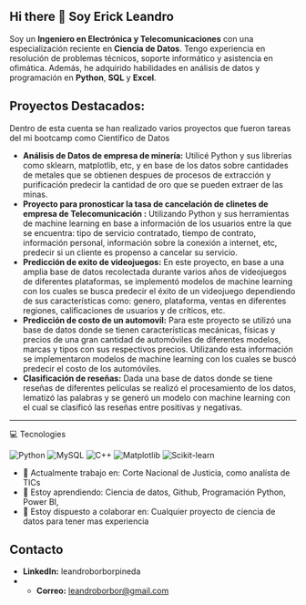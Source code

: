 ## Hi there 👋 Soy Erick Leandro 

Soy un **Ingeniero en Electrónica y Telecomunicaciones** con una especialización reciente en **Ciencia de Datos**. Tengo experiencia en resolución de problemas técnicos, soporte informático y asistencia en ofimática. Además, he adquirido habilidades en análisis de datos y programación en **Python**, **SQL** y **Excel**.
<!--
**leandroborborpineda/leandroborborpineda** is a ✨ _special_ ✨ repository because its `README.md` (this file) appears on your GitHub profile.

Here are some ideas to get you started:
-->
## Proyectos Destacados:
Dentro de esta cuenta se han realizado varios proyectos que fueron tareas del mi bootcamp como Científico de Datos
- **Análisis de Datos de empresa de minería:** Utilicé Python y sus librerías como sklearn, matplotlib, etc, y en base de los datos sobre cantidades de metales que se obtienen despues de procesos de extracción y purificación predecir la cantidad de oro que se pueden extraer de las minas.
- **Proyecto para pronosticar la tasa de cancelación de clinetes de empresa de Telecomunicación :** Utilizando Python y sus herramientas de machine learning en base a información de los usuarios entre la que se encuentra: tipo de servicio contratado, tiempo de contrato, información personal, información sobre la conexión a internet, etc, predecir si un cliente es propenso a cancelar su servicio.
- **Predicción de exito de videojuegos:** En este proyecto, en base a una amplia base de datos recolectada durante varios años de videojuegos de diferentes plataformas, se implementó modelos de machine learning con los cuales se busca predecir el éxito de un videojuego dependiendo de sus características como: genero, plataforma, ventas en diferentes regiones, calificaciones de usuarios y de críticos, etc.
- **Predicción de costo de un automovil:** Para este proyecto se utilizó una base de datos donde se tienen características mecánicas, físicas y precios de una gran cantidad de automóviles de diferentes modelos, marcas y tipos con sus respectivos precios. Utilizando esta información se implementaron modelos de machine learning con los cuales se buscó predecir el costo de los automóviles.
- **Clasificación de reseñas:** Dada una base de datos donde se tiene reseñas de diferentes películas se realizó el procesamiento de los datos, lematizó las palabras y se generó un modelo con machine learning con el cual se clasificó las reseñas entre positivas y negativas.

---

💻 Tecnologies

![Python](https://img.shields.io/badge/Python-3776AB?style=for-the-badge&logo=python&logoColor=white)
![MySQL](https://img.shields.io/badge/MySQL-4479A1?style=for-the-badge&logo=mysql&logoColor=white)
![C++](https://img.shields.io/badge/C++-00599C?style=for-the-badge&logo=cplusplus&logoColor=white)
![Matplotlib](https://img.shields.io/badge/Matplotlib-0A387D?style=for-the-badge&logo=matplotlib&logoColor=white)
![Scikit-learn](https://img.shields.io/badge/Scikit--learn-F7931E?style=for-the-badge&logo=scikit-learn&logoColor=white)


- 🔭 Actualmente trabajo en: Corte Nacional de Justicia, como analísta de TICs
- 🌱 Estoy aprendiendo: Ciencia de datos, Github, Programación Python, Power BI, 
- 👯 Estoy dispuesto a colaborar en: Cualquier proyecto de ciencia de datos para tener mas experiencia


## Contacto
- **LinkedIn:** leandroborborpineda
- - **Correo:** leandroborbor@gmail.com


